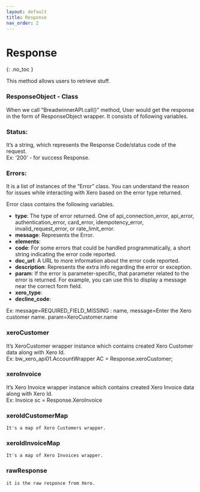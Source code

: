 ```yaml
---
layout: default
title: Response
nav_order: 2
---
```


# Response
{: .no_toc }

This method allows users to retrieve stuff.


### ResponseObject - Class
When we call “BreadwinnerAPI.call()” method, User would get the response in the form of ResponseObject wrapper. It consists of following variables.<br/>

### Status: 
It’s a string, which represents the Response Code/status code of the request. <br/>
Ex: ‘200’ - for success Response.

### Errors:
It is a list of instances of the “Error” class. You can understand the reason for issues while interacting with Xero based on the error type returned.

Error class contains the following variables.
<ul>
<li><b>type</b>: The type of error returned. One of api_connection_error, api_error, authentication_error, card_error, idempotency_error, invalid_request_error, or rate_limit_error.</li>
<li><b>message</b>: Represents the Error.</li>
<li><b>elements</b>:</li>
<li><b>code</b>: For some errors that could be handled programmatically, a short string indicating the error code reported.</li>
<li><b>doc_url</b>: A URL to more information about the error code reported.</li>
<li><b>description</b>: Represents the extra info regarding the error or exception.</li>
<li><b>param</b>: If the error is parameter-specific, that parameter related to the error is returned. For example, you can use this to display a message near the correct form field.</li>
<li><b>xero_type</b>:</li>
<li><b>decline_code</b>:</li>
</ul>
Ex: message=REQUIRED_FIELD_MISSING : name, message=Enter the Xero customer name. param=XeroCustomer.name

### xeroCustomer
It’s XeroCustomer wrapper instance which contains created Xero Customer data along with Xero Id.<br/>
Ex: bw_xero_api01.AccountWrapper AC = Response.xeroCustomer;

### xeroInvoice
It’s Xero Invoice wrapper instance which contains created Xero Invoice data along with Xero Id. <br/>
Ex: Invoice sc = Response.XeroInvoice

### xeroIdCustomerMap
    It's a map of Xero Customers wrapper. 

### xeroIdInvoiceMap 
    It's a map of Xero Invoices wrapper.

### rawResponse
    it is the raw responce from Xero. 